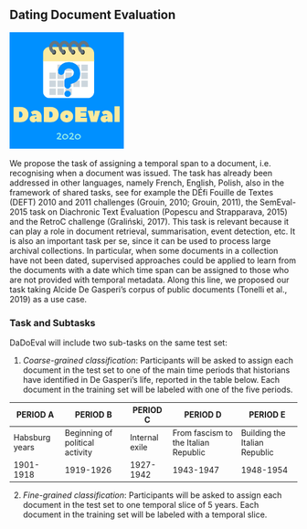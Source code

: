 ## Dating Document Evaluation

![](DaDoEval200.png)

We propose the task of assigning a temporal span to a document, i.e. recognising when a document was issued. The task has already been addressed in other languages, namely French, English, Polish, also in the framework of shared tasks, see for example the DÉfi Fouille de Textes (DEFT) 2010 and 2011 challenges (Grouin, 2010; Grouin, 2011), the SemEval-2015 task on Diachronic Text Evaluation (Popescu and Strapparava, 2015) and the RetroC challenge (Graliński, 2017). This task is relevant because it can play a role in document retrieval, summarisation, event detection, etc. It is also an important task per se, since it can be used to process large archival collections. In particular, when some documents in a collection have not been dated, supervised approaches could be applied to learn from the documents with a date which time span can be assigned to those who are not provided with temporal metadata.
Along this line, we proposed our task taking Alcide De Gasperi’s corpus of public documents (Tonelli et al., 2019) as a use case.

### Task and Subtasks

DaDoEval will include two sub-tasks on the same test set:
1. *Coarse-grained classification*: Participants will be asked to assign each document in the test set to one of the main time periods that historians have identified in De Gasperi’s life, reported in the table below. Each document in the training set will be labeled with one of the five periods. 

| PERIOD A       | PERIOD B                         | PERIOD C       | PERIOD D                              | PERIOD E                       |
|----------------|----------------------------------|----------------|---------------------------------------|--------------------------------|
| Habsburg years | Beginning of political activity | Internal exile | From fascism to the Italian Republic | Building the Italian Republic |
| 1901-1918      | 1919-1926                        | 1927-1942      | 1943-1947                             | 1948-1954                      |

2. *Fine-grained classification*: Participants will be asked to assign each document in the test set to one temporal slice of 5 years. Each document in the training set will be labeled with a temporal slice.


